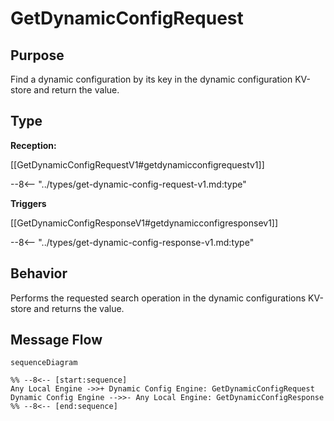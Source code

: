 <div class="message" markdown>

# GetDynamicConfigRequest

## Purpose

<!-- --8<-- [start:purpose] -->
Find a dynamic configuration by its key in the dynamic configuration KV-store and return the value.
<!-- --8<-- [end:purpose] -->

## Type

<!-- --8<-- [start:type] -->
**Reception:**

[[GetDynamicConfigRequestV1#getdynamicconfigrequestv1]]

--8<-- "../types/get-dynamic-config-request-v1.md:type"

**Triggers**

[[GetDynamicConfigResponseV1#getdynamicconfigresponsev1]]

--8<-- "../types/get-dynamic-config-response-v1.md:type"

<!-- --8<-- [end:type] -->

## Behavior

<!-- --8<-- [start:behavior] -->
Performs the requested search operation in the dynamic configurations KV-store and returns the value.
<!-- --8<-- [end:behavior] -->

## Message Flow

<!-- --8<-- [start:messages] -->
```mermaid
sequenceDiagram

%% --8<-- [start:sequence]
Any Local Engine ->>+ Dynamic Config Engine: GetDynamicConfigRequest
Dynamic Config Engine -->>- Any Local Engine: GetDynamicConfigResponse
%% --8<-- [end:sequence]
```

<!-- --8<-- [end:messages] -->

</div>
